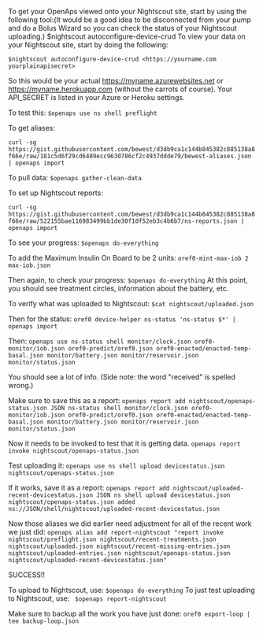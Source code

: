 To get your OpenAps viewed onto your Nightscout site, start by using the following tool:(It would be a good idea to be disconnected from your pump and do a Bolus Wizard so you can check the status of your Nightscout uploading.)
$nightscout autoconfigure-device-crud
To view your data on your Nightscout site, start by doing the following:

`$nightscout autoconfigure-device-crud <https://yourname.com yourplainapisecret>`

So this would be your actual https://myname.azurewebsites.net  or https://myname.herokuapp.com (without the carrots of course). Your API_SECRET is listed in your Azure or Heroku settings.

To test this: `$openaps use ns shell preflight`

To get aliases: 

`curl -sg https://gist.githubusercontent.com/bewest/d3db9ca1c144b845382c885138a8f66e/raw/181c5d6f29cd6489ecc9630786cf2c4937ddde79/bewest-aliases.json | openaps import`

To pull data:  `$openaps gather-clean-data`

To set up Nightscout reports:

`curl -sg https://gist.githubusercontent.com/bewest/d3db9ca1c144b845382c885138a8f66e/raw/522155bae116983499bb1de30f10f52eb3c4b6b7/ns-reports.json | openaps import`

To see your progress: `$openaps do-everything`

To add the Maximum Insulin On Board to be 2 units:
`oref0-mint-max-iob 2 max-iob.json`

Then again, to check your progress:  `$openaps do-everything`
At this point, you should see treatment circles, information about the battery, etc.

To verify what was uploaded to Nightscout:
`$cat nightscout/uploaded.json`

Then for the status:
`oref0 device-helper ns-status 'ns-status $*' | openaps import`

Then:
`openaps use ns-status shell monitor/clock.json oref0-monitor/iob.json oref0-predict/oref0.json oref0-enacted/enacted-temp-basal.json monitor/battery.json monitor/reservoir.json monitor/status.json`

You should see a lot of info. (Side note: the word "received" is spelled wrong.)

Make sure to save this as a report:
`openaps report add nightscout/openaps-status.json JSON ns-status shell monitor/clock.json oref0-monitor/iob.json oref0-predict/oref0.json oref0-enacted/enacted-temp-basal.json monitor/battery.json monitor/reservoir.json monitor/status.json`

Now it needs to be invoked to test that it is getting data.
`openaps report invoke nightscout/openaps-status.json`

Test uploading it:
`openaps use ns shell upload devicestatus.json nightscout/openaps-status.json`

If it works, save it as a report:
`openaps report add nightscout/uploaded-recent-devicestatus.json JSON ns shell upload devicestatus.json nightscout/openaps-status.json added ns://JSON/shell/nightscout/uploaded-recent-devicestatus.json`

Now those aliases we did earlier need adjustment for all of the recent work we just did:
`openaps alias add report-nightscout "report invoke nightscout/preflight.json nightscout/recent-treatments.json nightscout/uploaded.json nightscout/recent-missing-entries.json nightscout/uploaded-entries.json nightscout/openaps-status.json nightscout/uploaded-recent-devicestatus.json"`

SUCCESS!!

To upload to Nightscout, use:  `$openaps do-everything`
To just test uploading to Nightscout, use: ` $openaps report-nightscout`

Make sure to backup all the work you have just done:
`oref0 export-loop | tee backup-loop.json`

